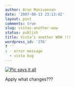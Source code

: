 ```yaml
---
author: Arun Manivannan
date: '2007-08-13 23:13:42'
layout: post
comments: true
slug: vistas-another-wow
status: publish
title: Vista’s another WOW !!!
wordpress_id: '276'
? ''
: - error message
  - vista bug
---
```


[![Pic says it all][1]][2]

Apply what changes???

   [1]: http://www.arunma.com/wp-content/uploads/2007/08/strange-again.JPG

   [2]: http://www.arunma.com/wp-content/uploads/2007/08/strange-again.JPG
(Pic says it all)

